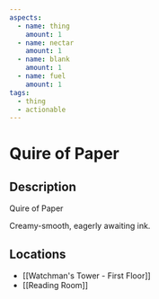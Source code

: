 ```yaml
---
aspects:
  - name: thing
    amount: 1
  - name: nectar
    amount: 1
  - name: blank
    amount: 1
  - name: fuel
    amount: 1
tags:
  - thing
  - actionable
---
```


# Quire of Paper

## Description
Quire of Paper

Creamy-smooth, eagerly awaiting ink.
## Locations
- [[Watchman's Tower - First Floor]]
- [[Reading Room]]